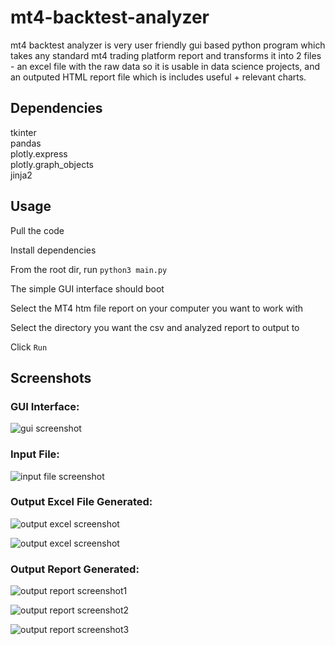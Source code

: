 # mt4-backtest-analyzer


mt4 backtest analyzer is very user friendly gui based python program which takes any standard mt4 trading platform report and transforms it into 2 files - an excel file with the raw data so it is usable in data science projects, and an outputed HTML report file which is includes useful + relevant charts.

## Dependencies

tkinter   
pandas   
plotly.express   
plotly.graph_objects   
jinja2   

## Usage

Pull the code   
   
Install dependencies   

From the root dir, run `python3 main.py`   

The simple GUI interface should boot   

Select the MT4 htm file report on your computer you want to work with   

Select the directory you want the csv and analyzed report to output to   

Click `Run`   

## Screenshots

### GUI Interface:   
![gui screenshot](https://user-images.githubusercontent.com/44101756/150452908-a0688987-ffbc-41eb-b185-6e8ffcb3b96c.png)
   
### Input File:   
![input file screenshot](https://user-images.githubusercontent.com/44101756/150453147-099efb59-fcc9-4266-88e5-26110d93b271.png)
   
### Output Excel File Generated:   
![output excel screenshot](https://user-images.githubusercontent.com/44101756/150453235-d1d76668-0624-4f65-aa14-ed78ca454be2.png)   

![output excel screenshot](https://user-images.githubusercontent.com/44101756/150453242-77d87cdf-59b8-4900-8446-bab71686893c.png)
   
### Output Report Generated:   
![output report screenshot1](https://user-images.githubusercontent.com/44101756/150453780-43f8cd04-8a2e-448d-94a4-36ab8fda10aa.png)   

![output report screenshot2](https://user-images.githubusercontent.com/44101756/150453795-50f133f7-4ebe-4308-8be8-0d790e59620d.png)   

![output report screenshot3](https://user-images.githubusercontent.com/44101756/150453800-1e09e38a-a471-404a-bfb3-cd6f5e596f21.png)   
